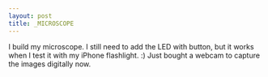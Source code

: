 ```yaml
---
layout: post
title: _MICROSCOPE
---
```



I build my microscope. I still need to add the LED with button, but it works when I test it with my iPhone flashlight. :) 
Just bought a webcam to capture the images digitally now.

<img src="http://tamarahoogeweegen.com/microscope9.jpg" alt="" /> 
<img src="http://tamarahoogeweegen.com/microscope8.jpg" alt="" /> 
<img src="http://tamarahoogeweegen.com/microscope10.jpg" alt="" /> 

